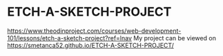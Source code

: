 # ETCH-A-SKETCH-PROJECT
https://www.theodinproject.com/courses/web-development-101/lessons/etch-a-sketch-project?ref=lnav
My project can be viewed on https://smetanca52.github.io/ETCH-A-SKETCH-PROJECT/
